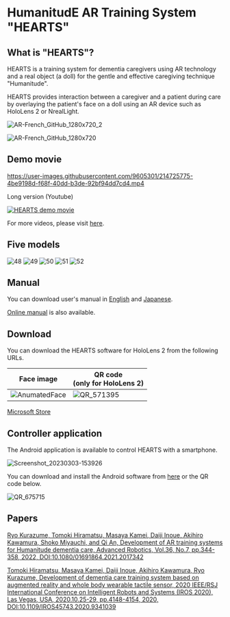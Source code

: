 # HumanitudE AR Training System "HEARTS"

## What is "HEARTS"?

HEARTS is a training system for dementia caregivers using AR technology and a real object (a doll) for the gentle and effective caregiving technique "Humanitude".

HEARTS provides interaction between a caregiver and a patient during care by overlaying the patient's face on a doll using an AR device such as HoloLens 2 or NrealLight. 

![AR-French_GitHub_1280x720_2](https://user-images.githubusercontent.com/9605301/204180448-e3231fe4-0e66-4d7d-8331-ff49840db125.png)

![AR-French_GitHub_1280x720](https://user-images.githubusercontent.com/9605301/204180650-bd0357b9-8eaa-453c-b879-4afaf15c86a3.png)

## Demo movie

https://user-images.githubusercontent.com/9605301/214725775-4be9198d-f68f-40dd-b3de-92bf94dd7cd4.mp4

Long version (Youtube)

[![HEARTS demo movie](http://img.youtube.com/vi/rGXSjZfx4Iw/0.jpg)](https://www.youtube.com/watch?v=rGXSjZfx4Iw)

For more videos, please visit [here](https://robotics.ait.kyushu-u.ac.jp/en/archives/research/care).

## Five models
![48](https://user-images.githubusercontent.com/9605301/229383787-13fe98c6-f22a-4084-81cd-9a01e1417128.png)
![49](https://user-images.githubusercontent.com/9605301/229383763-18ef822b-2791-4de7-9e62-cf8f970b2bda.png)
![50](https://user-images.githubusercontent.com/9605301/229383774-ebdb9deb-53bb-4630-9343-86d9e4408b7b.png)
![51](https://user-images.githubusercontent.com/9605301/229383779-bcd44f51-0768-4c12-bc11-a591be7a97ff.png)
![52](https://user-images.githubusercontent.com/9605301/229383782-59dfc593-e9ab-4fea-aad5-3dfe734f9d0b.png)

## Manual
You can download user's manual in [English](https://github.com/Kurazume/HEARTS/blob/main/HEARTS%204%20Manual.pdf) and [Japanese](https://github.com/Kurazume/HEARTS/blob/main/HEARTS%204%20Manual-J.pdf).

[Online manual](Manual.md) is also available.

## Download
You can download the HEARTS software for HoloLens 2 from the following URLs.
<!--
Currently these links are restricted only for [registered users](<mailto:kurazume@ait.kyushu-u.ac.jp>).
[URL for animated face version](https://www.microsoft.com/store/apps/9NFZ609S2JW2)
![QR_570075 (1)](https://user-images.githubusercontent.com/9605301/204165332-efe682ce-5631-4044-bd98-e6ec1c5b3141.png)
-->

| Face image | QR code<br>(only for HoloLens 2) |
|-|-|
| ![AnumatedFace](https://user-images.githubusercontent.com/9605301/204179616-f3b4b5fe-b17a-4da4-9fe6-1f9883de869c.png) | ![QR_571395](https://github.com/Kurazume/HEARTS/assets/9605301/07789ae2-a884-48cc-8e33-261610e582f3)

[Microsoft Store ](https://www.microsoft.com/store/apps/9NFZ609S2JW2)

## Controller application
The Android application is available to control HEARTS with a smartphone.

![Screenshot_20230303-153926](https://user-images.githubusercontent.com/9605301/222649751-d9b37d19-c556-42ef-8075-c97c5365f0af.png)

You can download and install the Android software from [here](https://drive.google.com/file/d/1SQUuFJeqxvebNE6SUH-Ud8CIrFCJuF8f/view?usp=sharing) or the QR code below.

![QR_675715](https://user-images.githubusercontent.com/9605301/229997906-0fdb0ad6-7dd8-4281-ba30-979caf65d0cb.png)

## Papers
[Ryo Kurazume, Tomoki Hiramatsu, Masaya Kamei, Daiji Inoue, Akihiro Kawamura, Shoko Miyauchi, and Qi An, Development of AR training systems for Humanitude dementia care, Advanced Robotics, Vol.36, No.7, pp.344-358, 2022, DOI:10.1080/01691864.2021.2017342](https://doi.org/10.1080/01691864.2021.2017342)


[Tomoki Hiramatsu, Masaya Kamei, Daiji Inoue, Akihiro Kawamura, Ryo Kurazume, Development of dementia care training system based on augmented reality and whole body wearable tactile sensor, 2020 IEEE/RSJ International Conference on Intelligent Robots and Systems (IROS 2020), Las Vegas, USA, 2020.10.25-29, pp.4148-4154, 2020, DOI:10.1109/IROS45743.2020.9341039](https://ieeexplore.ieee.org/document/9341039)
